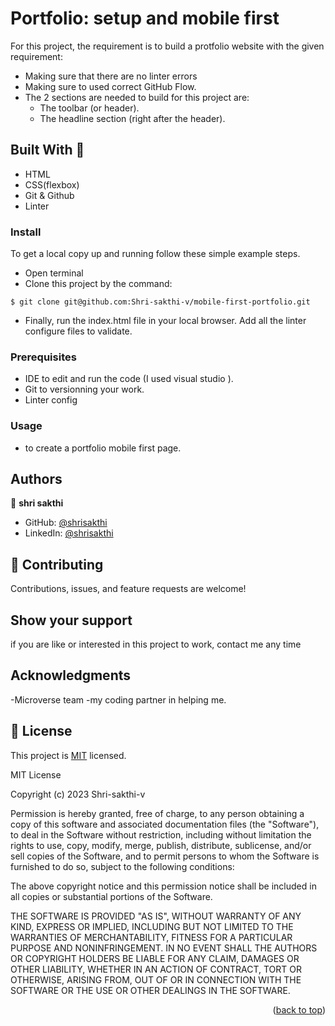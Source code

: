 # Portfolio: setup and mobile first

For this project, the requirement is to build a protfolio website with the given requirement:
- Making sure that there are no linter errors
- Making sure to used correct GitHub Flow.
- The 2 sections are needed to build for this project are:
    - The toolbar (or header).
    - The headline section (right after the header).

## Built With 🔨

- HTML
- CSS(flexbox)
- Git & Github
- Linter

### Install

To get a local copy up and running follow these simple example steps.
- Open terminal
- Clone this project by the command: 

```
$ git clone git@github.com:Shri-sakthi-v/mobile-first-portfolio.git
```
- Finally, run  the index.html file in your local browser.
Add all the linter configure files to validate.

### Prerequisites

- IDE to edit and run the code (I used visual studio ).
- Git to versionning your work.
- Linter config


### Usage

- to create a portfolio mobile first page.


## Authors

👤 **shri sakthi**

- GitHub: [@shrisakthi](https://github.com/shri-sakthi-v)
- LinkedIn: [@shrisakthi](https://www.linkedin.com/in/shri-sakthi)


## 🤝 Contributing

Contributions, issues, and feature requests are welcome!



## Show your support

if you are like or interested in this project to work, contact me any time


## Acknowledgments

-Microverse team
-my coding partner in helping me.

## 📝 License <a name="shrisakthi"></a>

This project is [MIT](./LICENSE) licensed.

MIT License

Copyright (c) 2023 Shri-sakthi-v

Permission is hereby granted, free of charge, to any person obtaining a copy
of this software and associated documentation files (the "Software"), to deal
in the Software without restriction, including without limitation the rights
to use, copy, modify, merge, publish, distribute, sublicense, and/or sell
copies of the Software, and to permit persons to whom the Software is
furnished to do so, subject to the following conditions:

The above copyright notice and this permission notice shall be included in all
copies or substantial portions of the Software.

THE SOFTWARE IS PROVIDED "AS IS", WITHOUT WARRANTY OF ANY KIND, EXPRESS OR
IMPLIED, INCLUDING BUT NOT LIMITED TO THE WARRANTIES OF MERCHANTABILITY,
FITNESS FOR A PARTICULAR PURPOSE AND NONINFRINGEMENT. IN NO EVENT SHALL THE
AUTHORS OR COPYRIGHT HOLDERS BE LIABLE FOR ANY CLAIM, DAMAGES OR OTHER
LIABILITY, WHETHER IN AN ACTION OF CONTRACT, TORT OR OTHERWISE, ARISING FROM,
OUT OF OR IN CONNECTION WITH THE SOFTWARE OR THE USE OR OTHER DEALINGS IN THE
SOFTWARE.

<p align="right">(<a href="#readme-top">back to top</a>)</p>
